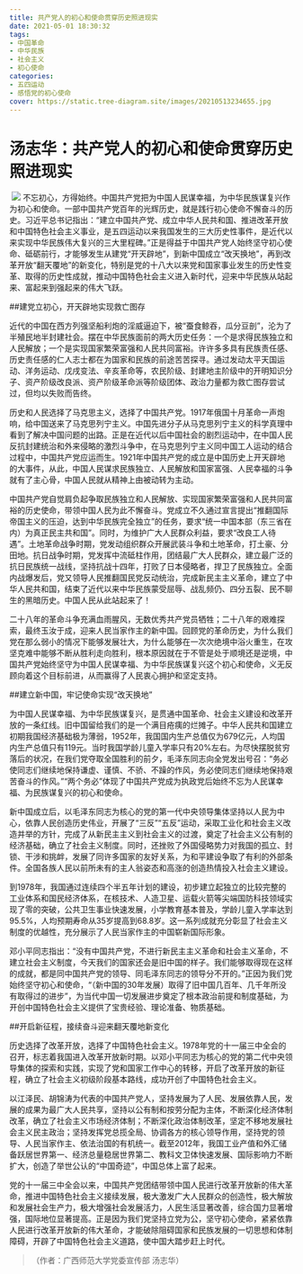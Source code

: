 ```yaml
---
title: 共产党人的初心和使命贯穿历史照进现实
date: 2021-05-01 18:30:32
tags:
- 中国革命
- 中华民族
- 社会主义
- 初心使命
categories:
- 五四运动
- 感悟党的初心使命
cover: https://static.tree-diagram.site/images/20210513234655.jpg
---
```


# 汤志华：共产党人的初心和使命贯穿历史照进现实

​		![](共产党人的初心和使命贯穿历史照进现实.jpg)
		不忘初心，方得始终。中国共产党把为中国人民谋幸福，为中华民族谋复兴作为初心和使命。一部中国共产党百年的光辉历史，就是践行初心使命不懈奋斗的历史。习近平总书记指出：“建立中国共产党、成立中华人民共和国、推进改革开放和中国特色社会主义事业，是五四运动以来我国发生的三大历史性事件，是近代以来实现中华民族伟大复兴的三大里程碑。”正是得益于中国共产党人始终坚守初心使命、砥砺前行，才能够发生从建党“开天辟地”，到新中国成立“改天换地”，再到改革开放“翻天覆地”的新变化，特别是党的十八大以来党和国家事业发生的历史性变革、取得的历史性成就，推动中国特色社会主义进入新时代，迎来中华民族从站起来、富起来到强起来的伟大飞跃。

##建党立初心，开天辟地实现救亡图存

近代的中国在西方列强坚船利炮的淫威逼迫下，被“蚕食鲸吞，瓜分豆剖”，沦为了半殖民地半封建社会。摆在中华民族面前的两大历史任务：一个是求得民族独立和人民解放；一个是实现国家繁荣富强和人民共同富裕。许许多多具有民族责任感、历史责任感的仁人志士都在为国家和民族的前途苦苦探寻。通过发动太平天国运动、洋务运动、戊戌变法、辛亥革命等，农民阶级、封建地主阶级中的开明知识分子、资产阶级改良派、资产阶级革命派等阶级团体、政治力量都为救亡图存尝试过，但均以失败而告终。

历史和人民选择了马克思主义，选择了中国共产党。1917年俄国十月革命一声炮响，给中国送来了马克思列宁主义。中国先进分子从马克思列宁主义的科学真理中看到了解决中国问题的出路。正是在近代以后中国社会的剧烈运动中，在中国人民反抗封建统治和外来侵略的激烈斗争中，在马克思列宁主义同中国工人运动的结合过程中，中国共产党应运而生。1921年中国共产党的成立是中国历史上开天辟地的大事件，从此，中国人民谋求民族独立、人民解放和国家富强、人民幸福的斗争就有了主心骨，中国人民就从精神上由被动转为主动。

中国共产党自觉肩负起争取民族独立和人民解放、实现国家繁荣富强和人民共同富裕的历史使命，带领中国人民为此不懈奋斗。党成立不久通过宣言提出“推翻国际帝国主义的压迫，达到中华民族完全独立”的任务，要求“统一中国本部（东三省在内）为真正民主共和国”。同时，为维护广大人民群众利益，要求“改良工人待遇”。土地革命战争时期，党发动组织群众开展武装斗争和土地革命，打土豪、分田地。抗日战争时期，党发挥中流砥柱作用，团结最广大人民群众，建立最广泛的抗日民族统一战线，坚持抗战十四年，打败了日本侵略者，捍卫了民族独立。全面内战爆发后，党又领导人民推翻国民党反动统治，完成新民主主义革命，建立了中华人民共和国，结束了近代以来中华民族蒙受屈辱、战乱频仍、四分五裂、民不聊生的黑暗历史。中国人民从此站起来了！

二十八年的革命斗争充满血雨腥风，无数优秀共产党员牺牲；二十八年的艰难探索，最终玉汝于成，迎来人民当家作主的新中国。回顾党的革命历史，为什么我们党在那么弱小的情况下能够发展壮大，为什么能够在一次次绝境中浴火重生，在攻坚克难中能够不断从胜利走向胜利，根本原因就在于不管是处于顺境还是逆境，中国共产党始终坚守为中国人民谋幸福、为中华民族谋复兴这个初心和使命，义无反顾向着这个目标前进，从而赢得了人民衷心拥护和坚定支持。

##建立新中国，牢记使命实现“改天换地”

为中国人民谋幸福、为中华民族谋复兴，是贯通中国革命、社会主义建设和改革开放的一条红线。旧中国留给我们的是一个满目疮痍的烂摊子。中华人民共和国建立初期我国经济基础极为薄弱，1952年，我国国内生产总值仅为679亿元，人均国内生产总值只有119元。当时我国学龄儿童入学率只有20%左右。为尽快摆脱贫穷落后的状况，在我们党夺取全国胜利的前夕，毛泽东同志向全党发出号召：“务必使同志们继续地保持谦虚、谨慎、不骄、不躁的作风，务必使同志们继续地保持艰苦奋斗的作风。”“两个务必”体现了中国共产党成为执政党后始终不忘为人民谋幸福、为民族谋复兴的初心和使命。

新中国成立后，以毛泽东同志为核心的党的第一代中央领导集体坚持以人民为中心，依靠人民创造历史伟业，开展了“三反”“五反”运动，采取工业化和社会主义改造并举的方针，完成了从新民主主义到社会主义的过渡，奠定了社会主义公有制的经济基础，确立了社会主义制度。同时，还挫败了外国侵略势力对我国的孤立、封锁、干涉和挑衅，发展了同许多国家的友好关系，为和平建设争取了有利的外部条件。全国各族人民以前所未有的主人翁姿态和高涨的创造热情投入社会主义建设。

到1978年，我国通过连续四个半五年计划的建设，初步建立起独立的比较完整的工业体系和国民经济体系，在核技术、人造卫星、运载火箭等尖端国防科技领域实现了零的突破，公共卫生事业快速发展，小学教育基本普及，学龄儿童入学率达到95.5%，人均预期寿命从35岁提高到68.8岁。这一系列成就充分彰显了社会主义制度的优越性，充分展示了人民当家作主的中国崭新国际形象。

邓小平同志指出：“没有中国共产党，不进行新民主主义革命和社会主义革命，不建立社会主义制度，今天我们的国家还会是旧中国的样子。我们能够取得现在这样的成就，都是同中国共产党的领导、同毛泽东同志的领导分不开的。”正因为我们党始终坚守初心和使命，“（新中国的30年发展）取得了旧中国几百年、几千年所没有取得过的进步”，为当代中国一切发展进步奠定了根本政治前提和制度基础，为开创中国特色社会主义提供了宝贵经验、理论准备、物质基础。

##开启新征程，接续奋斗迎来翻天覆地新变化

历史选择了改革开放，选择了中国特色社会主义。1978年党的十一届三中全会的召开，标志着我国进入改革开放新时期。以邓小平同志为核心的党的第二代中央领导集体的探索和实践，实现了党和国家工作中心的转移，开启了改革开放的新征程，确立了社会主义初级阶段基本路线，成功开创了中国特色社会主义。

以江泽民、胡锦涛为代表的中国共产党人，坚持发展为了人民、发展依靠人民，发展的成果为最广大人民共享，坚持以公有制和按劳分配为主体，不断深化经济体制改革，确立了社会主义市场经济体制；不断深化政治体制改革，坚定不移地发展社会主义民主政治；坚持发挥党总揽全局、协调各方的核心领导作用，坚持党的领导、人民当家作主、依法治国的有机统一。截至2012年，我国工业产值和外汇储备跃居世界第一、经济总量稳居世界第二、教科文卫体快速发展、国际影响力不断扩大，创造了举世公认的“中国奇迹”，中国总体上富了起来。

党的十一届三中全会以来，中国共产党团结带领中国人民进行改革开放新的伟大革命，推进中国特色社会主义接续发展，极大激发广大人民群众的创造性，极大解放和发展社会生产力，极大增强社会发展活力，人民生活显著改善，综合国力显著增强，国际地位显著提高。正是因为我们党坚持立党为公，坚守初心使命，紧紧依靠人民进行改革开放新的伟大革命，才能破除阻碍国家和民族发展的一切思想和体制障碍，开辟了中国特色社会主义道路，使中国大踏步赶上时代。

> （作者：广西师范大学党委宣传部 汤志华）